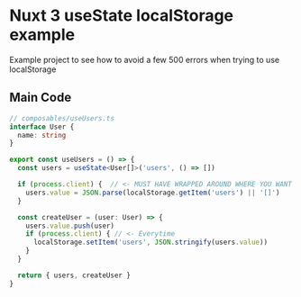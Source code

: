 # Nuxt 3 useState localStorage example
Example project to see how to avoid a few 500 errors when trying to use localStorage

## Main Code 
```ts
// composables/useUsers.ts
interface User { 
  name: string
}

export const useUsers = () => {
  const users = useState<User[]>('users', () => [])

  if (process.client) {  // <- MUST HAVE WRAPPED AROUND WHERE YOU WANT TO USE localStorage
    users.value = JSON.parse(localStorage.getItem('users') || '[]')
  }

  const createUser = (user: User) => {
    users.value.push(user)
    if (process.client) { // <- Everytime
      localStorage.setItem('users', JSON.stringify(users.value))
    }
  }

  return { users, createUser }
}
```